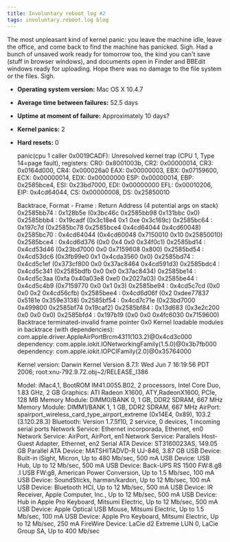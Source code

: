 ```yaml
---
title: Involuntary reboot log #2
tags: involuntary.reboot.log blog
---
```


The most unpleasant kind of kernel panic: you leave the machine idle, leave the office, and come back to find the machine has panicked. Sigh. Had a bunch of unsaved work ready for tomorrow too, the kind you can't save (stuff in browser windows), and documents open in Finder and BBEdit windows ready for uploading. Hope there was no damage to the file system or the files. Sigh.

-   **Operating system version:** Mac OS X 10.4.7
-   **Average time between failures:** 52.5 days
-   **Uptime at moment of failure:** Approximately 10 days?
-   **Kernel panics:** 2
-   **Hard resets:** 0





    panic(cpu 1 caller 0x0019CADF): Unresolved kernel trap (CPU 1, Type 14=page fault), registers:
    CR0: 0x8001003b, CR2: 0x00000014, CR3: 0x0164d000, CR4: 0x000026a0
    EAX: 0x00000003, EBX: 0x07159600, ECX: 0x00000014, EDX: 0x00000000
    ESP: 0x00000014, EBP: 0x2585bce4, ESI: 0x23bd7000, EDI: 0x00000000
    EFL: 0x00010206, EIP: 0x4cd64044, CS:  0x00000008, DS:  0x25850010


    Backtrace, Format - Frame : Return Address (4 potential args on stack) 
    0x2585bb74 : 0x128b5e (0x3bc46c 0x2585bb98 0x131bbc 0x0) 
    0x2585bbb4 : 0x19cadf (0x3c18e4 0x1 0xe 0x3c169c) 
    0x2585bc64 : 0x197c7d (0x2585bc78 0x2585bce4 0x4cd64044 0x4cd60048) 
    0x2585bc70 : 0x4cd64044 (0x4cd60048 0x7150010 0x10 0x25850010) 
    0x2585bce4 : 0x4cd6d376 (0x0 0x4 0x0 0x34f0c1) 
    0x2585bd14 : 0x4cd53d46 (0x23bd7000 0x0 0x7159608 0x800) 
    0x2585bd54 : 0x4cd53dc6 (0x3fb99e0 0x1 0x4cda3560 0x0) 
    0x2585bd74 : 0x4cd5c1ef (0x373cf800 0x0 0x37ac8464 0x4cd591d3) 
    0x2585bdc4 : 0x4cd5c341 (0x2585bdfb 0x0 0x0 0x37ac8434) 
    0x2585be14 : 0x4cd5c3aa (0xfa 0x40a03e8 0xe0 0x2027a03) 
    0x2585be44 : 0x4cd5c4b9 (0x7159770 0x0 0x1 0x3) 
    0x2585be94 : 0x4cd5c7cd (0x0 0x0 0x2 0x4cd56cfb) 
    0x2585bee4 : 0x4cd6d06f (0x2 0xdee77837 0x5181e 0x359e3138) 
    0x2585bf54 : 0x4cd7c71e (0x23bd7000 0x499800 0x2585bf74 0x19caf2) 
    0x2585bf84 : 0x13d683 (0x3e2c200 0x0 0x0 0x0) 
    0x2585bfd4 : 0x197b19 (0x0 0x0 0x4fc6030 0x7159600) Backtrace terminated-invalid frame pointer 0x0
          Kernel loadable modules in backtrace (with dependencies):
             com.apple.driver.AppleAirPortBrcm4311(103.2)@0x4cd3c000
                dependency: com.apple.iokit.IONetworkingFamily(1.5.0)@0x3b7fb000
                dependency: com.apple.iokit.IOPCIFamily(2.0)@0x35764000


    Kernel version:
    Darwin Kernel Version 8.7.1: Wed Jun  7 16:19:56 PDT 2006; root:xnu-792.9.72.obj~2/RELEASE_I386


    Model: iMac4,1, BootROM IM41.0055.B02, 2 processors, Intel Core Duo, 1.83 GHz, 2 GB
    Graphics: ATI Radeon X1600, ATY,RadeonX1600, PCIe, 128 MB
    Memory Module: DIMM0/BANK 0, 1 GB, DDR2 SDRAM, 667 MHz
    Memory Module: DIMM1/BANK 1, 1 GB, DDR2 SDRAM, 667 MHz
    AirPort: spairport_wireless_card_type_airport_extreme (0x14E4, 0x89), 103.2 (3.120.28.3)
    Bluetooth: Version 1.7.5f10, 2 service, 0 devices, 1 incoming serial ports
    Network Service: Ethernet incorporada, Ethernet, en0
    Network Service: AirPort, AirPort, en1
    Network Service: Parallels Host-Guest Adapter, Ethernet, en2
    Serial ATA Device: ST3160023AS, 149.05 GB
    Parallel ATA Device: MATSHITADVD-R   UJ-846, 3.87 GB
    USB Device: Built-in iSight, Micron, Up to 480 Mb/sec, 500 mA
    USB Device: USB Hub, Up to 12 Mb/sec, 500 mA
    USB Device: Back-UPS RS 1500 FW:8.g8 .I USB FW:g8, American Power Conversion, Up to 1.5 Mb/sec, 100 mA
    USB Device: SoundSticks, harman/kardon, Up to 12 Mb/sec, 100 mA
    USB Device: Bluetooth HCI, Up to 12 Mb/sec, 500 mA
    USB Device: IR Receiver, Apple Computer, Inc., Up to 12 Mb/sec, 500 mA
    USB Device: Hub in Apple Pro Keyboard, Mitsumi Electric, Up to 12 Mb/sec, 500 mA
    USB Device: Apple Optical USB Mouse, Mitsumi Electric, Up to 1.5 Mb/sec, 100 mA
    USB Device: Apple Pro Keyboard, Mitsumi Electric, Up to 12 Mb/sec, 250 mA
    FireWire Device: LaCie d2 Extreme LUN 0, LaCie Group SA, Up to 400 Mb/sec
